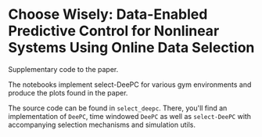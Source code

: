 # Choose Wisely: Data-Enabled Predictive Control for Nonlinear Systems Using Online Data Selection

Supplementary code to the paper.

The notebooks implement select-DeePC for various gym environments and produce the plots found in the paper.

The source code can be found in `select_deepc`. There, you'll find an implementation of `DeePC`, time windowed `DeePC` as well as `select-DeePC` with accompanying selection mechanisms and simulation utils.